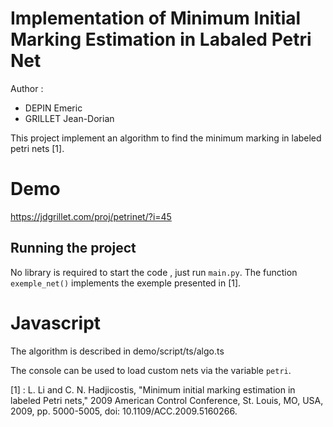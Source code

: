 # Implementation of Minimum Initial Marking Estimation in Labaled Petri Net

Author :
- DEPIN Emeric
- GRILLET Jean-Dorian

This project implement an algorithm to find the minimum marking in labeled petri nets [1].

# Demo

https://jdgrillet.com/proj/petrinet/?i=45

## Running the project
No library is required to start the code , just run `main.py`. The function `exemple_net()` implements the exemple presented in [1].

# Javascript

The algorithm is described in demo/script/ts/algo.ts

The console can be used to load custom nets via the variable `petri`.

[1] : L. Li and C. N. Hadjicostis, "Minimum initial marking estimation in labeled Petri nets," 2009 American Control Conference, St. Louis, MO, USA, 2009, pp. 5000-5005, doi: 10.1109/ACC.2009.5160266.
